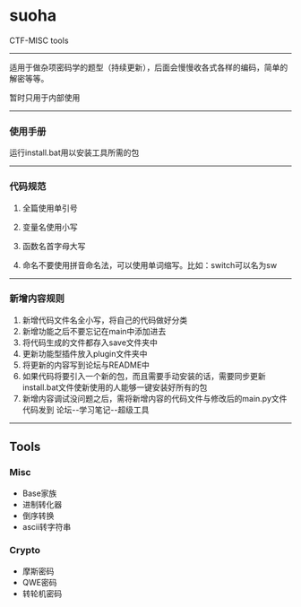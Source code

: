# suoha
CTF-MISC tools

----------

适用于做杂项密码学的题型（持续更新），后面会慢慢收各式各样的编码，简单的解密等等。

暂时只用于内部使用



----------

### 使用手册

   运行install.bat用以安装工具所需的包

----------

### 代码规范

1. 全篇使用单引号

2. 变量名使用小写

3. 函数名首字母大写

4. 命名不要使用拼音命名法，可以使用单词缩写。比如：switch可以名为sw



----------

### 新增内容规则

1. 新增代码文件名全小写，将自己的代码做好分类
2. 新增功能之后不要忘记在main中添加进去
3. 将代码生成的文件都存入save文件夹中
4. 更新功能型插件放入plugin文件夹中
5. 将更新的内容写到论坛与README中
5. 如果代码将要引入一个新的包，而且需要手动安装的话，需要同步更新install.bat文件使新使用的人能够一键安装好所有的包
5. 新增内容调试没问题之后，需将新增内容的代码文件与修改后的main.py文件代码发到 论坛--学习笔记--超级工具




----------

## Tools

### Misc

- Base家族
- 进制转化器
- 倒序转换
- ascii转字符串

### Crypto

- 摩斯密码
- QWE密码
- 转轮机密码
